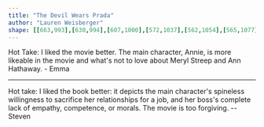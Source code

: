 ```yaml
---
title: "The Devil Wears Prada"
author: "Lauren Weisberger"
shape: [[663,993],[630,994],[607,1000],[572,1037],[562,1054],[565,1077],[565,1108],[568,1142],[568,1195],[572,1259],[571,1298],[576,1405],[578,1511],[582,1620],[585,1662],[586,1720],[588,1741],[591,1746],[597,1750],[624,1750],[666,1744],[681,1744],[693,1740],[696,1737],[699,1730],[699,1563],[693,1395],[694,1374],[692,1362],[693,1318],[691,1300],[688,1191],[689,1106],[688,1079],[685,1069],[685,1063],[693,1046],[701,1035],[706,1025],[718,1013],[727,1007],[730,1002],[730,999],[727,996],[710,993]]
---
```

Hot Take: I liked the movie better. The main character, Annie, is more likeable in the movie and what's not to love about Meryl Streep and Ann Hathaway. - Emma

---

Hot take: I liked the book better: it depicts the main character's spineless willingness to sacrifice her relationships for a job, and her boss's complete lack of empathy, competence, or morals. The movie is too forgiving. -- Steven

